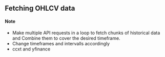 ## Fetching OHLCV data

#### Note

* Make multiple API requests in a loop to fetch chunks of historical data and Combine them to cover the desired timeframe.
* Change timeframes and intervalls accordingly
* ccxt and yfinance 